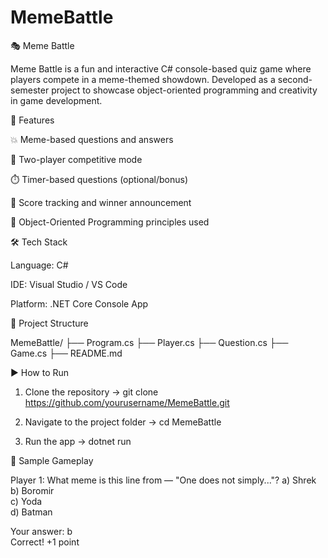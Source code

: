 # MemeBattle

🎭 Meme Battle

Meme Battle is a fun and interactive C# console-based quiz game where players compete in a meme-themed showdown. Developed as a second-semester project to showcase object-oriented programming and creativity in game development.


📌 Features

💥 Meme-based questions and answers

👥 Two-player competitive mode

⏱️ Timer-based questions (optional/bonus)

🧠 Score tracking and winner announcement

🧹 Object-Oriented Programming principles used

🛠️ Tech Stack

Language: C#

IDE: Visual Studio / VS Code

Platform: .NET Core Console App


🧱 Project Structure

MemeBattle/
├── Program.cs
├── Player.cs
├── Question.cs
├── Game.cs
├── README.md


▶️ How to Run

1) Clone the repository
-> git clone https://github.com/yourusername/MemeBattle.git

2) Navigate to the project folder
-> cd MemeBattle

3) Run the app
-> dotnet run



🧠 Sample Gameplay

Player 1: What meme is this line from — "One does not simply..."?
a) Shrek  
b) Boromir  
c) Yoda  
d) Batman  

Your answer: b  
Correct! +1 point

